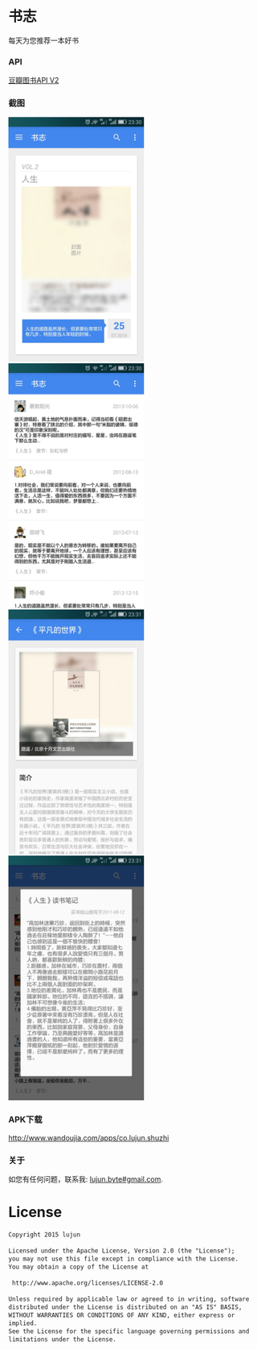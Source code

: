 # 书志
每天为您推荐一本好书

### API
[豆瓣图书API V2](http://developers.douban.com/wiki/?title=api_v2)

### 截图
<img src="/screenshots/Screenshot_2015-07-25-23-30-16.jpeg" alt="Screenshot_2015-07-25-23-30-16.jpeg" title="Screenshot_2015-07-25-23-30-16.jpeg"  width="270" height="486"/>
<img src="/screenshots/Screenshot_2015-07-25-23-30-24.jpeg" alt="Screenshot_2015-07-25-23-30-24.jpeg" title="Screenshot_2015-07-25-23-30-24.jpeg"  width="270" height="486"/>
<img src="/screenshots/Screenshot_2015-07-25-23-31-45.jpeg" alt="Screenshot_2015-07-25-23-31-45.jpeg" title="Screenshot_2015-07-25-23-31-45.jpeg"  width="270" height="486"/>
<img src="/screenshots/Screenshot_2015-07-25-23-31-06.jpeg" alt="Screenshot_2015-07-25-23-31-06.jpeg" title="Screenshot_2015-07-25-23-31-06.jpeg"  width="270" height="486"/>

### APK下载
http://www.wandoujia.com/apps/co.lujun.shuzhi

### 关于
如您有任何问题，联系我: [lujun.byte#gmail.com](mailto:lujun.byte@gmail.com).

License
============
    Copyright 2015 lujun

	Licensed under the Apache License, Version 2.0 (the "License");
	you may not use this file except in compliance with the License.
	You may obtain a copy of the License at

     http://www.apache.org/licenses/LICENSE-2.0

	Unless required by applicable law or agreed to in writing, software
	distributed under the License is distributed on an "AS IS" BASIS,
	WITHOUT WARRANTIES OR CONDITIONS OF ANY KIND, either express or implied.
	See the License for the specific language governing permissions and
	limitations under the License.

